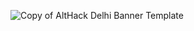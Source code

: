 
![Copy of AltHack Delhi Banner Template](https://github.com/SoummyaPal/ibc_altHack/assets/79873666/39df2497-cd1c-4da2-b0fd-1f482b73f5b9)
